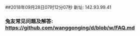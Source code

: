 ##2018年09月28日07时12分07秒 新址: 142.93.99.41
### 兔友常见问题及解答: https://github.com/wanggonging/d/blob/w/FAQ.md

